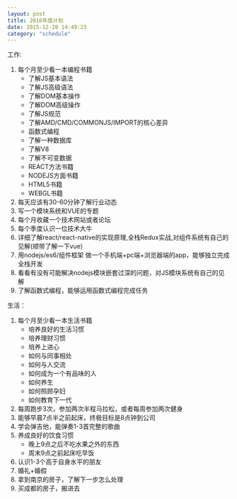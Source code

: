 ```yaml
---
layout: post
title: 2016年度计划
date: 2015-12-28 14:49:23
category: "schedule"
---
```


工作:

1. 每个月至少看一本编程书籍
	- 了解JS基本语法
	- 了解JS高级语法
	- 了解DOM基本操作
	- 了解DOM高级操作
	- 了解JS规范
	- 了解AMD/CMD/COMMONJS/IMPORT的核心差异
	- 函数式编程
	- 了解一种数据库
	- 了解V8
	- 了解不可变数据
	- REACT方法书籍
	- NODEJS方面书籍
	- HTML5书籍
	- WEBGL书籍
2. 每天应该有30-60分钟了解行业动态
3. 写一个模块系统和VUE的专题
3. 每个月收藏一个技术网站或者论坛
4. 每个季度认识一位技术大牛
5. 详细了解react/react-native的实现原理,全栈Redux实战,对组件系统有自己的见解(顺带了解一下vue)
6. 用nodejs/es6/组件框架 做一个手机端+pc端+浏览器端的app，能够独立完成全栈开发
7. 看看有没有可能解决nodejs模块嵌套过深的问题，对JS模块系统有自己的见解
8. 了解函数式编程，能够运用函数式编程完成任务


生活：

1. 每个月至少看一本生活书籍
	- 培养良好的生活习惯
	- 培养理财习惯
	- 培养上进心
	- 如何与同事相处
	- 如何与人交流
	- 如何成为一个有品味的人
	- 如何养生
	- 如何照顾孕妇
	- 如何教育下一代
2. 每周跑步3次，参加两次半程马拉松，或者每周参加两次健身
3. 能够早晨7点半之前起床，终极目标是8点钟到公司
4. 学会弹吉他，能弹奏1-3首完整的歌曲
5. 养成良好的饮食习惯
    - 晚上9点之后不吃水果之外的东西
    - 周末9点之前起床吃早饭
6. 认识1-3个高于自身水平的朋友
7. 婚礼+婚假
8. 拿到南京的房子，了解下一步怎么处理
9. 买成都的房子，搬进去